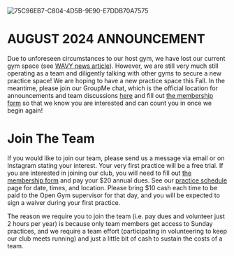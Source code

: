 <!---layout: page
title: "About"
permalink: /join-the-team--->

![75C96EB7-C804-4D5B-9E90-E7DDB70A7575](https://user-images.githubusercontent.com/108369432/180621864-85b823ff-8723-4b6f-a3de-c0cc29af149f.JPG)

# AUGUST 2024 ANNOUNCEMENT
Due to unforeseen circumstances to our host gym, we have lost our current gym space (see [WAVY news article](https://wavy.com/video/adult-gymnastics-club-looking-for-new-facility-following-suspension-of-open-gym-practices/?fbclid=IwZXh0bgNhZW0CMTAAAR1CVcEupfZTGgeOBbRumO7eN3GKB85Dt0QRpvf1KhqoYOaPdE2wDw5qORk_aem_bv5FodQa_YgChUhxwTo95g)). However, we are still very much still operating as a team and diligently talking with other gyms to secure a new practice space! We are hoping to have a new practice space this Fall. In the meantime, please join our GroupMe chat, which is the official location for announcements and team discussions [here](https://groupme.com/join_group/87617300/U5zsqMLk) and fill out [the membership form](https://docs.google.com/forms/d/e/1FAIpQLSfuBSpcej4FysbI1azOCZ01WQgxU7Z7au8ZBd3OZHnkV_C3qw/viewform?usp=sf_link) so that we know you are interested and can count you in once we begin again!

# Join The Team
If you would like to join our team, please send us a message via email or on Instagram stating your interest. Your very first practice will be a free trial. If you are interested in joining our club, you will need to fill out [the membership form](https://docs.google.com/forms/d/e/1FAIpQLSfuBSpcej4FysbI1azOCZ01WQgxU7Z7au8ZBd3OZHnkV_C3qw/viewform?usp=sf_link) and pay your $20 annual dues. See our [practice schedule](https://vbadultgymnasticsclub.github.io/practice-schedule) page for date, times, and location. Please bring $10 cash each time to be paid to the Open Gym supervisor for that day, and you will be expected to sign a waiver during your first practice.

The reason we require you to join the team (i.e. pay dues and volunteer just 2 hours per year) is because only team members get access to Sunday practices, and we require a team effort (participating in volunteering to keep our club meets running) and just a little bit of cash to sustain the costs of a team.



